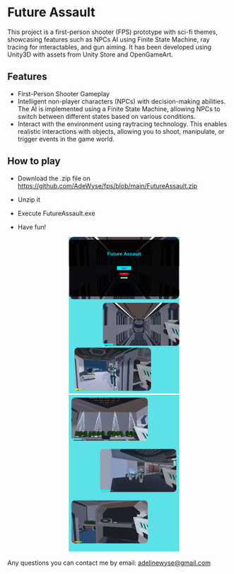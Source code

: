 # Future Assault
This project is a first-person shooter (FPS) prototype with sci-fi themes, showcasing features such as NPCs AI using Finite State Machine, ray tracing for interactables, and  gun aiming. It has been developed using  Unity3D with assets from Unity Store and OpenGameArt.

## Features
- First-Person Shooter Gameplay
- Intelligent non-player characters (NPCs) with decision-making abilities. The AI is implemented using a Finite State Machine, allowing NPCs to switch between different states based on various conditions.
- Interact with the environment using raytracing technology. This enables realistic interactions with objects, allowing you to shoot, manipulate, or trigger events in the game world.

## How to play

- Download the .zip file on https://github.com/AdeWyse/fps/blob/main/FutureAssault.zip
- Unzip it
- Execute FutureAssault.exe
- Have fun!

  <p align="center">
    <img src="https://raw.githubusercontent.com/AdeWyse/fps/main/ImagesVideos/2.png" alt="First Image" width="250" />
    <img src="https://raw.githubusercontent.com/AdeWyse/fps/main/ImagesVideos/1.png" alt="Second Image" width="250" /> 
  </p>

Any questions you can contact me by email: adelinewyse@gmail.com
